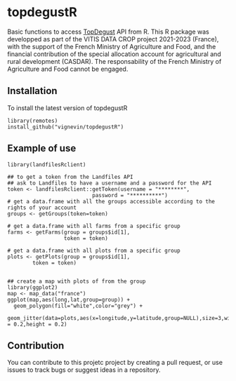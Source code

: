 # topdegustR

Basic functions to access [TopDegust](https://topdegust.trydea.fr/app) API from R. 
This R package was developped as part of the VITIS DATA CROP project 2021-2023 (France), with the support of the French Ministry of Agriculture and Food, and the financial contribution of the special allocation account for agricultural and rural development (CASDAR). The responsability of the French Ministry of Agriculture and Food cannot be engaged.

## Installation

To install the latest version of topdegustR

```         
library(remotes)
install_github("vignevin/topdegustR")
```

## Example of use

```         
library(landfilesRclient)

## to get a token from the Landfiles API
## ask to Landfiles to have a username and a password for the API
token <- landfilesRclient::getToken(username = "********",
                           password = "**********")
# get a data.frame with all the groups accessible according to the rights of your account
groups <- getGroups(token=token)

# get a data.frame with all farms from a specific group
farms <- getFarms(group = groups$id[1],
                  token = token)

# get a data.frame with all plots from a specific group
plots <- getPlots(group = groups$id[1],
        token = token)


## create a map with plots of from the group
library(ggplot2)
map <- map_data("france")
ggplot(map,aes(long,lat,group=group)) +
  geom_polygon(fill="white",color="grey") +
  geom_jitter(data=plots,aes(x=longitude,y=latitude,group=NULL),size=3,width = 0.2,height = 0.2)
```

## Contribution

You can contribute to this projetc project by creating a pull request, or use issues to track bugs or suggest ideas in a repository.

